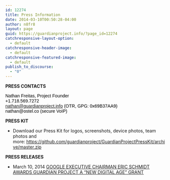 ```yaml
---
id: 12274
title: Press Information
date: 2014-03-10T00:50:28-04:00
author: n8fr8
layout: page
guid: https://guardianproject.info/?page_id=12274
catchresponsive-layout-option:
  - default
catchresponsive-header-image:
  - default
catchresponsive-featured-image:
  - default
publish_to_discourse:
  - "0"
---
```

**PRESS CONTACTS**

<span style="color: #000000;"><span style="font-family: Arial, serif;">Nathan Freitas, Project Founder<br /> </span></span><span style="color: #000000;"><span style="font-family: Arial, serif;">+1.718.569.7272<br /> </span></span><span style="color: #000000;"><span style="font-family: Arial, serif;"><a href="&#x6d;&#x61;&#105;lto&#x3a;&#x6e;&#x61;&#116;ha&#x6e;&#x40;&#x67;&#117;ar&#x64;&#x69;&#x61;&#110;pr&#x6f;&#x6a;&#x65;&#99;t.i&#x6e;&#x66;&#x6f;">n&#x61;&#x74;h&#x61;&#x6e;&#64;&#x67;&#x75;a&#114;&#x64;i&#97;&#x6e;p&#114;&#x6f;j&#101;&#x63;t.&#x69;&#x6e;f&#x6f;</a> (OTR, GPG: 0x69B37AA9)<br /> n&#x61;t&#x68;&#x61;n&#x40;o&#115;&#x74;e&#x6c;.&#99;&#x6f; (secure VoIP)</span></span>

**PRESS KIT**

  * Download our Press Kit for logos, screenshots, device photos, team photos and more: <https://github.com/guardianproject/GuardianProjectPressKit/archive/master.zip>

**PRESS RELEASES**

  * March 10, 2014 [GOOGLE EXECUTIVE CHAIRMAN ERIC SCHMIDT AWARDS GUARDIAN PROJECT A “NEW DIGITAL AGE” GRANT](https://docs.google.com/document/d/1kI6dV6nPSd1z3MkxSTMRT8P9DcFQ9uOiNFcUlGTjjXA/edit?usp=sharing)